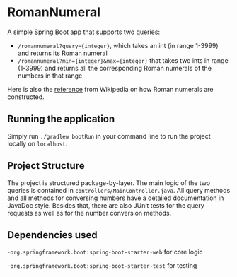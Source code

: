 # RomanNumeral

A simple Spring Boot app that supports two queries:

- ```/romannumeral?query={integer}```, which takes an int (in range 1-3999) and returns its Roman numeral
- ```/romannumeral?min={integer}&max={integer}``` that takes two ints in range (1-3999) and returns all the corresponding Roman numerals of the numbers in that range

Here is also the [reference](https://en.wikipedia.org/wiki/Roman_numerals) from Wikipedia on how Roman numerals are constructed. 

## Running the application

Simply run ```./gradlew bootRun``` in your command line to run the project locally on ```localhost```.

## Project Structure
The project is structured package-by-layer. The main logic of the two queries is contained in ```controllers/MainController.java```. All query methods and all methods for conversing numbers have a detailed documentation in JavaDoc style. Besides that, there are also JUnit tests for the query requests as well as for the number conversion methods.

## Dependencies used
-```org.springframework.boot:spring-boot-starter-web``` for core logic

-```org.springframework.boot:spring-boot-starter-test``` for testing